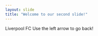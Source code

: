 ```yaml
---
layout: slide
title: "Welcome to our second slide!"
---
```

Liverpool FC
Use the left arrow to go back!
